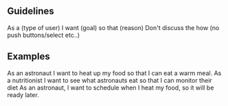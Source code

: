 
## Guidelines
As a (type of user) I want (goal) so that (reason)
Don't discuss the how (no push buttons/select etc..)

## Examples
As an astronaut I want to heat up my food so that I can eat a warm meal.
As a nutritionist I want to see what astronauts eat so that I can monitor their diet
As an astronaut, I want to schedule when I heat my food, so it will be ready later.


<!--stackedit_data:
eyJoaXN0b3J5IjpbMzUwMDgyMjI5XX0=
-->